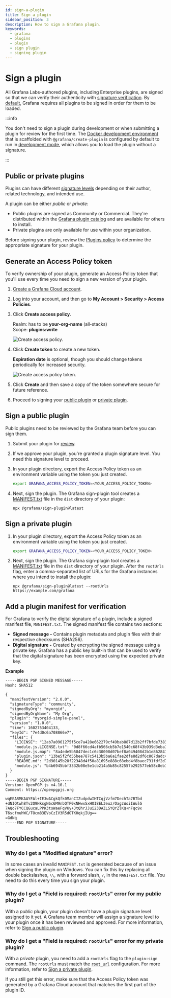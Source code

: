 ```yaml
---
id: sign-a-plugin
title: Sign a plugin
sidebar_position: 3
description: How to sign a Grafana plugin.
keywords:
  - grafana
  - plugins
  - plugin
  - sign plugin
  - signing plugin
---
```


# Sign a plugin

All Grafana Labs-authored plugins, including Enterprise plugins, are signed so that we can verify their authenticity with [signature verification](https://grafana.com/docs/grafana/latest/administration/plugin-management#plugin-signatures). By [default](https://grafana.com/docs/grafana/latest/administration/plugin-management#allow-unsigned-plugins), Grafana requires all plugins to be signed in order for them to be loaded.

:::info

You don't need to sign a plugin during development or when submitting a plugin for review for the first time. The [Docker development environment](../set-up/) that is scaffolded with `@grafana/create-plugin` is configured by default to run in [development mode](https://github.com/grafana/grafana/blob/main/contribute/developer-guide.md#configure-grafana-for-development), which allows you to load the plugin without a signature.

:::

## Public or private plugins

Plugins can have different [signature levels](https://grafana.com/legal/plugins/#what-are-the-different-classifications-of-plugins) depending on their author, related technology, and intended use.

A plugin can be either _public_ or _private_:

- Public plugins are signed as Community or Commercial. They're distributed within the [Grafana plugin catalog](https://grafana.com/plugins) and are available for others to install.
- Private plugins are only available for use within your organization.

Before signing your plugin, review the [Plugins policy](https://grafana.com/legal/plugins/) to determine the appropriate signature for your plugin.

## Generate an Access Policy token

To verify ownership of your plugin, generate an Access Policy token that you'll use every time you need to sign a new version of your plugin.

1. [Create a Grafana Cloud account](https://grafana.com/signup).

1. Log into your account, and then go to **My Account > Security > Access Policies**.

1. Click **Create access policy**.

   Realm: has to be **your-org-name** (all-stacks)  
   Scope: **plugins:write**

   ![Create access policy.](/img/create-access-policy-v2.png)

1. Click **Create token** to create a new token.

   **Expiration date** is optional, though you should change tokens periodically for increased security.

   ![Create access policy token.](/img/create-access-policy-token.png)

1. Click **Create** and then save a copy of the token somewhere secure for future reference.

1. Proceed to signing your [public plugin](#sign-a-public-plugin) or [private plugin](#sign-a-private-plugin).

## Sign a public plugin

Public plugins need to be reviewed by the Grafana team before you can sign them.

1. Submit your plugin for [review](./publish-or-update-a-plugin.md).
1. If we approve your plugin, you're granted a plugin signature level. You need this signature level to proceed.
1. In your plugin directory, export the Access Policy token as an environment variable using the token you just created.

   ```bash
   export GRAFANA_ACCESS_POLICY_TOKEN=<YOUR_ACCESS_POLICY_TOKEN>
   ```

1. Next, sign the plugin. The Grafana sign-plugin tool creates a [MANIFEST.txt](#add-a-plugin-manifest-for-verification) file in the `dist` directory of your plugin:

   ```shell npm2yarn
   npx @grafana/sign-plugin@latest
   ```

## Sign a private plugin

1. In your plugin directory, export the Access Policy token as an environment variable using the token you just created.

   ```bash
   export GRAFANA_ACCESS_POLICY_TOKEN=<YOUR_ACCESS_POLICY_TOKEN>
   ```

1. Next, sign the plugin. The Grafana sign-plugin tool creates a [MANIFEST.txt](#add-a-plugin-manifest-for-verification) file in the `dist` directory of your plugin. After the `rootUrls` flag, enter a comma-separated list of URLs for the Grafana instances where you intend to install the plugin:

   ```shell npm2yarn
   npx @grafana/sign-plugin@latest --rootUrls https://example.com/grafana
   ```

## Add a plugin manifest for verification

For Grafana to verify the digital signature of a plugin, include a signed manifest file, `MANIFEST.txt`. The signed manifest file contains two sections:

- **Signed message -** Contains plugin metadata and plugin files with their respective checksums (SHA256).
- **Digital signature -** Created by encrypting the signed message using a private key. Grafana has a public key built-in that can be used to verify that the digital signature has been encrypted using the expected private key.

**Example**

```txt
-----BEGIN PGP SIGNED MESSAGE-----
Hash: SHA512

{
  "manifestVersion": "2.0.0",
  "signatureType": "community",
  "signedByOrg": "myorgid",
  "signedByOrgName": "My Org",
  "plugin": "myorgid-simple-panel",
  "version": "1.0.0",
  "time": 1602753404133,
  "keyId": "7e4d0c6a708866e7",
  "files": {
    "LICENSE": "12ab7a0961275f5ce7a428e662279cf49bab887d12b2ff7bfde738346178c28c",
    "module.js.LICENSE.txt": "0d8f66cd4afb566cb5b7e1540c68f43b939d3eba12ace290f18abc4f4cb53ed0",
    "module.js.map": "8a4ede5b5847dec1c6c30008d07bef8a049408d2b1e862841e30357f82e0fa19",
    "plugin.json": "13be5f2fd55bee787c5413b5ba6a1fae2dfe8d2df6c867dadc4657b98f821f90",
    "README.md": "2d90145b28f22348d4f50a81695e888c68ebd4f8baec731fdf2d79c8b187a27f",
    "module.js": "b4b6945bbf3332b08e5e1cb214a5b85c82557b292577eb58c8eb1703bc8e4577"
  }
}
-----BEGIN PGP SIGNATURE-----
Version: OpenPGP.js v4.10.1
Comment: https://openpgpjs.org

wqEEARMKAAYFAl+IE3wACgkQfk0ManCIZudpdwIHTCqjVzfm7DechTa7BTbd
+dNIQtwh8Tv2Q9HksgN6c6M9nbQTP0xNHwxSxHOI8EL3euz/OagzWoiIWulG
7AQo7FYCCQGucaLPPK3tsWaeFqVKy+JtQhrJJui23DAZLSYQYZlKQ+nFqc9x
T6scfmuhWC/TOcm83EVoCzIV3R5dOTKHqkjIUg==
=GdNq
-----END PGP SIGNATURE-----
```

## Troubleshooting

### Why do I get a "Modified signature" error?

In some cases an invalid `MANIFEST.txt` is generated because of an issue when signing the plugin on Windows. You can fix this by replacing all double backslashes, `\\`, with a forward slash, `/`, in the `MANIFEST.txt` file. You need to do this every time you sign your plugin.

### Why do I get a "Field is required: `rootUrls`" error for my public plugin?

With a _public_ plugin, your plugin doesn't have a plugin signature level assigned to it yet. A Grafana team member will assign a signature level to your plugin once it has been reviewed and approved. For more information, refer to [Sign a public plugin](#sign-a-public-plugin).

### Why do I get a "Field is required: `rootUrls`" error for my private plugin?

With a _private_ plugin, you need to add a `rootUrls` flag to the `plugin:sign` command. The `rootUrls` must match the [`root_url`](https://grafana.com/docs/grafana/latest/setup-grafana/configure-grafana#root_url) configuration. For more information, refer to [Sign a private plugin](#sign-a-private-plugin).

If you still get this error, make sure that the Access Policy token was generated by a Grafana Cloud account that matches the first part of the plugin ID.
